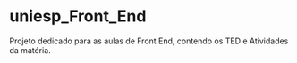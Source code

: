 # uniesp_Front_End
 Projeto dedicado para as aulas de Front End, contendo os TED e Atividades da matéria.
